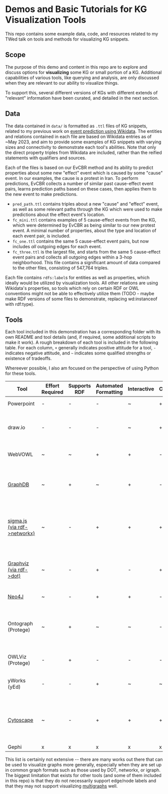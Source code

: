 # Demos and Basic Tutorials for KG Visualization Tools

This repo contains some example data, code, and resources related to my TWed talk on tools and methods for visualizing 
KG snippets.

## Scope

The purpose of this demo and content in this repo are to explore and discuss options for **visualizing** some KG or
small portion of a KG. Additional capabilities of various tools, like querying and analysis, are only discussed when
they are relevant to our ability to visualize things.

To support this, several different versions of KGs with different extends of "relevant" information have been curated,
and detailed in the next section.

## Data

The data contained in `data/` is formatted as `.ttl` files of KG snippets, related to my previous work on 
[event prediction using Wikidata](https://github.com/solashirai/WWW-EvCBR/). The entities and relations contained in
each file are based on Wikidata entries as of ~May 2023, and aim to provide some examples of KG snippets with varying
sizes and connectivity to demonstrate each tool's abilities. Note that only the direct property triples from Wikidata
are included, rather than the reified statements with qualifiers and sources.

Each of the files is based on our EvCBR method and its ability to predict properties about some new "effect" event
 which is caused by some "cause" event. In our examples, the cause is a protest in Iran. To perform predictions, EvCBR
 collects a number of similar past cause-effect event pairs, learns prediction paths based on these cases, then applies
 them to the new event to make predictions.
 
- `pred_path.ttl` contains triples about a new "cause" and "effect" event, as well as some relevant paths through the
 KG which were used to make predictions about the effect event's location. 
- `fc_mini.ttl` contains examples of 5 cause-effect events from the KG, which were determined by EvCBR as being similar 
 to our new protest event. A minimal number of properties, about the type and location of each event pair, is included.
- `fc_one.ttl` contains the same 5 cause-effect event pairs, but now includes _all_ outgoing edges for each event.
- `fc_three.ttl` is the largest file, and starts from the same 5 cause-effect event pairs and collects all outgoing
 edges within a 3-hop neighborhood. This file contains a significant amount of data compared to the other files, 
 consisting of 547,764 triples.
 
Each file contains `rdfs:label`s for entities as well as properties, which ideally would be utilized by visualization
tools. All other relations are using Wikidata's properties, so tools which rely on certain RDF or OWL conventions might
not be able to effectively utilize them (TODO - maybe make RDF versions of some files to demonstrate, replacing
wd:instanceof with rdf:type).

## Tools

Each tool included in this demonstration has a corresponding folder with its own README and tool details (and, if 
required, some additional scripts to make it work).
A rough breakdown of each tool is included in the following table.
For each column, `+` generally indicates positive attitude
 for a tool, `-` indicates negative attitude, and `~` indicates some qualified strengths or existence of tradeoffs.
 
Whereever possible, I also am focused on the perspective of using Python for these tools.

| Tool                                   | Effort Required | Supports RDF | Automated Formatting | Interactive | Customizable | Notes                                                                                | 
|----------------------------------------|-----------------|--------------|----------------------|-------------|--------------|--------------------------------------------------------------------------------------|
| Powerpoint                             | -               | -            | -                    | ~           | +            | 100% manual effort                                                                   |
| draw.io                                | -               | -            | -                    | ~           | +            | Mostly manual effort, some importing possible                                        |
| WebVOWL                                | ~               | ~            | +                    | +           | -            | Mainly aimed at ontology visualization                                               |
| [GraphDB](graphdb/)                    | ~               | +            | ~                    | +           | -            | Well compatible with RDF, not the most visually appealing                            |
| [sigma.js (via rdf->networkx)](sigma/) | ~               | -            | +                    | +           | +            | Some effort needed to convert RDF to suitable format, more intended for applications |
| [Graphviz (via rdf->dot)](graphviz/)   | ~               | -            | +                    | -           | +            | Powerful customization options, effort needed to convert RDF                         |
| [Neo4J](neo4j/)                        | ~               | -            | +                    | +           | -            | Not suitable for RDF data                                                            |
| Ontograph (Protege)                    | ~               | +            | ~                    | ~           | -            | Assumes ontology-like class structure, browsing capabilities seem limited            |
| OWLViz (Protege)                       | -               | +            | -                    | -           | -            | Seems to be broken on windows                                                        |
| yWorks (yEd)                           | -               | -            | +                    | ~           | ~            | Much more manual effort than I expected                                              |
| [Cytoscape](cytoscape/)                | ~               | -            | +                    | +           | +            | Another effort-required to format and customize, but powerful, option                |
| Gephi                                  | x               | x            | x                    | x           | x            | TODO                                                                                 |

This list is certainly not extensive -- there are many works out there that can be used to visualize graphs more 
generally, especially when they are set up in common graph formats such as those used by DOT, networkx, or igraph. 
The biggest limitation that exists for other tools (and some of them included in this repo) is that they do not
necessarily support edge/node labels and that they may not support visualizing 
[multigraphs](https://en.wikipedia.org/wiki/Multigraph) well. 